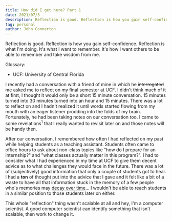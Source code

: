 ```yaml
---
title: How did I get here? Part 1
date: 2021/07/3
description: Reflection is good. Reflection is how you gain self-confidence. Reflection is what I'll be doing here. It's what I want to remember. It's how I want others to be able to remember and take wisdom from me.
tag: personal
author: John Connerton
---
```


Reflection is good. Reflection is how you gain self-confidence. Reflection is what I'm doing. It's what I want to remember. It's how I want others to be able to remember and take wisdom from me.

Glossary:
 - UCF: University of Central Florida

I recently had a conversation with a friend of mine in which he ~~interrogated me~~ asked me to reflect on my final semester at UCF. I didn't think much of it at first, I thought it would only be a short 15 minute conversation. 15 minutes turned into 30 minutes turned into an hour and 15 minutes. There was a lot to reflect on and I hadn't realized it until words started flowing from my mouth with an eager listener prodding into the folds of my brain. Fortunately, he had been taking notes on our conversation too. I came to some revelations<sup>1</sup> that I really wanted to revisit later on and those notes will be handy then. 

After our conversation, I remembered how often I had reflected on my past while helping students as a teaching assistant. Students often came to office hours to ask about non-class topics like "how do I prepare for an internship?" and "what classes actually matter in this program?". I had to consider what I had experienced in my time at UCF to give them decent advice as to what challenges they would face in the future. There was a lot of (subjectively) good information that only a couple of students got to hear. I had a **ton** of thought put into the advice that I gave and it felt like a bit of a waste to have all that information stuck in the memory of a few people who's memories may [decay over time][1]... I wouldn't be able to reach students in a similar position to those students later on either. 

This whole "reflection" thing wasn't scalable at all and hey, I'm a computer scientist. A good computer scientist can identify something that isn't scalable, then work to change it. 

[1]: https://en.wikipedia.org/wiki/Decay_theory